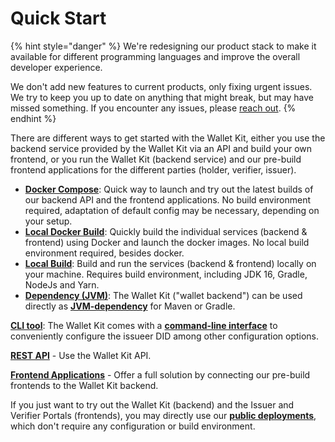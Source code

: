 # Quick Start

{% hint style="danger" %}
We're redesigning our product stack to make it available for different programming languages and improve the overall developer experience.

We don't add new features to current products, only fixing urgent issues. We try to keep you up to date on anything that might break, but may have missed something. If you encounter any issues, please [reach out](https://walt.id/discord).
{% endhint %}

There are different ways to get started with the Wallet Kit, either you use the backend service provided by the Wallet Kit via an API and build your own frontend, or you run the Wallet Kit (backend service) and our pre-build frontend applications for the different parties (holder, verifier, issuer).&#x20;

* [**Docker Compose**](docker-compose.md): Quick way to launch and try out the latest builds of our backend API and the frontend applications. No build environment required, adaptation of default config may be necessary, depending on your setup.
* [**Local Docker Build**](local-build/#docker-build): Quickly build the individual services (backend & frontend) using Docker and launch the docker images. No local build environment required, besides docker.
* [**Local Build**](local-build/#local-build): Build and run the services (backend & frontend) locally on your machine. Requires build environment, including JDK 16, Gradle, NodeJs and Yarn.
* [**Dependency (JVM)**](../dependency-jvm.md): The Wallet Kit ("wallet backend") can be used directly as [**JVM-dependency**](../dependency-jvm.md) for Maven or Gradle.&#x20;

[**CLI tool**](../cli.md): The Wallet Kit comes with a [**command-line interface**](../cli.md) to conveniently configure the issueer DID among other configuration options.

[**REST API**](../rest-apis/) - Use the Wallet Kit API.

[**Frontend Applications**](../frontend/) - Offer a full solution by connecting our pre-build frontends to the Wallet Kit backend.

If you just want to try out the Wallet Kit (backend) and the Issuer and Verifier Portals (frontends), you may directly use our [**public deployments**](../public-deployments.md), which don't require any configuration or build environment.

